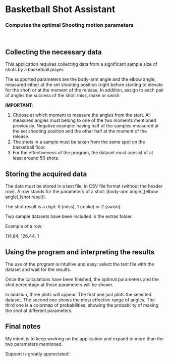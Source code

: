 <div align="left">
  <h1>Basketball Shot Assistant</h1>
  <h3>Computes the optimal Shooting motion parameters</h3>
</div>
<br/>


## Collecting the necessary data ##
This application requires collecting data from a significant sample size of shots by a basketball player.

The supported parameters are the body-arm angle and the elbow angle, measured either at the set shooting position (right before starting to elevate for the shot) or at the moment of the release. In addition, assign to each pair of angles the success of the shot: miss, make or swish.

**IMPORTANT**: 
1) Choose at which moment to measure the angles from the start. All measured angles must belong to one of the two moments mentioned previously. Negative example: having half of the samples measured at the set shooting position and the other half at the moment of the release.
2) The shots in a sample must be taken from the same spot on the basketball floor.
3) For the effectiveness of the program, the dataset must consist of at least around 50 shots.


## Storing the acquired data ##
The data must be stored in a text file, in CSV file format (without the header row). A row stands for the parameters of a shot: [body-arm angle],[elbow angle],[shot result].

The shot result is a digit: 0 (miss), 1 (make) or 2 (swish).

Two sample datasets have been included in the extras folder.

Example of a row:

114.84, 126.44, 1


## Using the program and interpreting the results ##
The use of the program is intuitive and easy: select the text file with the dataset and wait for the results.

Once the calculations have been finished, the optimal parameters and the shot percentage at those parameters will be shown.

In addition, three plots will appear. The first one just plots the selected dataset. The second one shows the most effective range of angles. The third one is a colormap of probabilities, showing the probability of making the shot at different parameters.

## Final notes ##
My intent is to keep working on the application and expand to more than the two parameters mentioned. 

Support is greatly appreciated!
